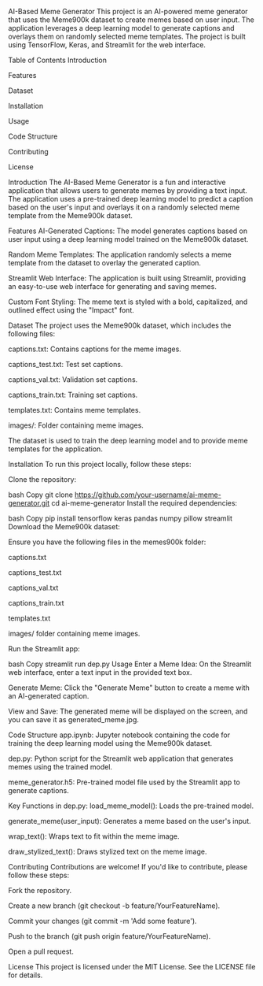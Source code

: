 AI-Based Meme Generator
This project is an AI-powered meme generator that uses the Meme900k dataset to create memes based on user input. The application leverages a deep learning model to generate captions and overlays them on randomly selected meme templates. The project is built using TensorFlow, Keras, and Streamlit for the web interface.

Table of Contents
Introduction

Features

Dataset

Installation

Usage

Code Structure

Contributing

License

Introduction
The AI-Based Meme Generator is a fun and interactive application that allows users to generate memes by providing a text input. The application uses a pre-trained deep learning model to predict a caption based on the user's input and overlays it on a randomly selected meme template from the Meme900k dataset.

Features
AI-Generated Captions: The model generates captions based on user input using a deep learning model trained on the Meme900k dataset.

Random Meme Templates: The application randomly selects a meme template from the dataset to overlay the generated caption.

Streamlit Web Interface: The application is built using Streamlit, providing an easy-to-use web interface for generating and saving memes.

Custom Font Styling: The meme text is styled with a bold, capitalized, and outlined effect using the "Impact" font.

Dataset
The project uses the Meme900k dataset, which includes the following files:

captions.txt: Contains captions for the meme images.

captions_test.txt: Test set captions.

captions_val.txt: Validation set captions.

captions_train.txt: Training set captions.

templates.txt: Contains meme templates.

images/: Folder containing meme images.

The dataset is used to train the deep learning model and to provide meme templates for the application.

Installation
To run this project locally, follow these steps:

Clone the repository:

bash
Copy
git clone https://github.com/your-username/ai-meme-generator.git
cd ai-meme-generator
Install the required dependencies:

bash
Copy
pip install tensorflow keras pandas numpy pillow streamlit
Download the Meme900k dataset:

Ensure you have the following files in the memes900k folder:

captions.txt

captions_test.txt

captions_val.txt

captions_train.txt

templates.txt

images/ folder containing meme images.

Run the Streamlit app:

bash
Copy
streamlit run dep.py
Usage
Enter a Meme Idea: On the Streamlit web interface, enter a text input in the provided text box.

Generate Meme: Click the "Generate Meme" button to create a meme with an AI-generated caption.

View and Save: The generated meme will be displayed on the screen, and you can save it as generated_meme.jpg.

Code Structure
app.ipynb: Jupyter notebook containing the code for training the deep learning model using the Meme900k dataset.

dep.py: Python script for the Streamlit web application that generates memes using the trained model.

meme_generator.h5: Pre-trained model file used by the Streamlit app to generate captions.

Key Functions in dep.py:
load_meme_model(): Loads the pre-trained model.

generate_meme(user_input): Generates a meme based on the user's input.

wrap_text(): Wraps text to fit within the meme image.

draw_stylized_text(): Draws stylized text on the meme image.

Contributing
Contributions are welcome! If you'd like to contribute, please follow these steps:

Fork the repository.

Create a new branch (git checkout -b feature/YourFeatureName).

Commit your changes (git commit -m 'Add some feature').

Push to the branch (git push origin feature/YourFeatureName).

Open a pull request.

License
This project is licensed under the MIT License. See the LICENSE file for details.
